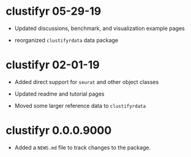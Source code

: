 # clustifyr 05-29-19

* Updated discussions, benchmark, and visualization example pages

* reorganized `clustifyrdata` data package

# clustifyr 02-01-19

* Added direct support for `seurat` and other object classes

* Updated readme and tutorial pages

* Moved some larger reference data to `clustifyrdata`

# clustifyr 0.0.0.9000

* Added a `NEWS.md` file to track changes to the package.
